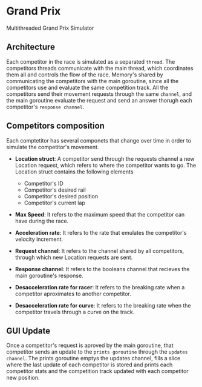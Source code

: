 # Grand Prix

Multithreaded Grand Prix Simulator

## Architecture
Each competitor in the race is simulated as a separated `thread`. The competitors threads communicate with the main thread, which coordinates them all and controls the flow of the race. Memory's shared by communicating the competitors with the main goroutine, since all the competitors use and evaluate the same competition track. All the competitors send their movement requests through the same `channel`, and the main goroutine evaluate the request and send an answer thorugh each competitor's `response channel`. 


## Competitors composition
Each comptetitor has several componets that change over time in order to simulate the competitor's movement.

* **Location struct**: A competitor send through the requests channel a new Location request, which refers to where the competitor wants to go. The Location struct contains the following elements
	* Competitor's ID
	* Competitor's desired rail
	* Competitor's desired position
	* Competitor's current lap

* **Max Speed**: It refers to the maximum speed that the competitor can have during the race.
* **Acceleration rate**: It refers to the rate that emulates the competitor's velocity increment.
* **Request channel**: It refers to the channel shared by all competitors, through which new Location requests are sent.
* **Response channel**: It refers to the booleans channel that recieves the main goroutine's response. 
* **Desacceleration rate for racer**: It refers to the breaking rate when a competitor aproximates to another competitor.
* **Desacceleration rate for curve**: It refers to the breaking rate when the competitor travels through a curve on the track. 

## GUI Update
Once a competitor's request is aproved by the main goroutine, that competitor sends an update to the `prints goroutine` through the `updates channel`. The prints goroutine emptys the updates channel, fills a slice where the last update of each competitor is stored and prints each competitor stats and the competition track updated with each competitor new position.
